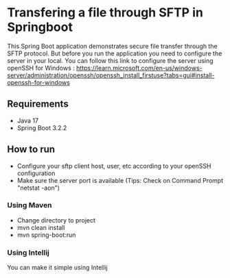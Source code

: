 # Transfering a file through SFTP in Springboot

This Spring Boot application demonstrates secure file transfer through the SFTP protocol.
But before you run the application you need to configure the server in your local.
You can follow this link to configure the server using openSSH for Windows : https://learn.microsoft.com/en-us/windows-server/administration/openssh/openssh_install_firstuse?tabs=gui#install-openssh-for-windows

## Requirements

- Java 17
- Spring Boot 3.2.2

## How to run
- Configure your sftp client host, user, etc according to your openSSH configuration
- Make sure the server port is available (Tips: Check on Command Prompt "netstat -aon")
### Using Maven
- Change directory to project
- mvn clean install
- mvn spring-boot:run
### Using Intellij
You can make it simple using Intellij